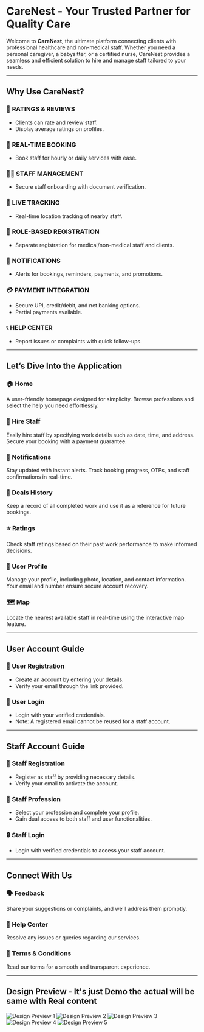 # **CareNest - Your Trusted Partner for Quality Care**

Welcome to **CareNest**, the ultimate platform connecting clients with professional healthcare and non-medical staff. Whether you need a personal caregiver, a babysitter, or a certified nurse, CareNest provides a seamless and efficient solution to hire and manage staff tailored to your needs.

---

## **Why Use CareNest?**

### 🌟 **RATINGS & REVIEWS**  
- Clients can rate and review staff.  
- Display average ratings on profiles.

### 📆 **REAL-TIME BOOKING**  
- Book staff for hourly or daily services with ease.

### 🧑‍💼 **STAFF MANAGEMENT**  
- Secure staff onboarding with document verification.

### 📍 **LIVE TRACKING**  
- Real-time location tracking of nearby staff.

### 👥 **ROLE-BASED REGISTRATION**  
- Separate registration for medical/non-medical staff and clients.

### 🔔 **NOTIFICATIONS**  
- Alerts for bookings, reminders, payments, and promotions.

### 💳 **PAYMENT INTEGRATION**  
- Secure UPI, credit/debit, and net banking options.  
- Partial payments available.

### 📞 **HELP CENTER**  
- Report issues or complaints with quick follow-ups.

---

## **Let’s Dive Into the Application**

### **🏠 Home**  
A user-friendly homepage designed for simplicity. Browse professions and select the help you need effortlessly.

### **💼 Hire Staff**  
Easily hire staff by specifying work details such as date, time, and address. Secure your booking with a payment guarantee.

### **🔔 Notifications**  
Stay updated with instant alerts. Track booking progress, OTPs, and staff confirmations in real-time.

### **📜 Deals History**  
Keep a record of all completed work and use it as a reference for future bookings.

### **⭐ Ratings**  
Check staff ratings based on their past work performance to make informed decisions.

### **👤 User Profile**  
Manage your profile, including photo, location, and contact information. Your email and number ensure secure account recovery.

### **🗺️ Map**  
Locate the nearest available staff in real-time using the interactive map feature.

---

## **User Account Guide**

### **👥 User Registration**  
- Create an account by entering your details.  
- Verify your email through the link provided.

### **🔑 User Login**  
- Login with your verified credentials.  
- Note: A registered email cannot be reused for a staff account.

---

## **Staff Account Guide**

### **📝 Staff Registration**  
- Register as staff by providing necessary details.  
- Verify your email to activate the account.

### **💼 Staff Profession**  
- Select your profession and complete your profile.  
- Gain dual access to both staff and user functionalities.

### **🔒 Staff Login**  
- Login with verified credentials to access your staff account.

---

## **Connect With Us**

### **🗣️ Feedback**  
Share your suggestions or complaints, and we’ll address them promptly.

### **💬 Help Center**  
Resolve any issues or queries regarding our services.

### **📜 Terms & Conditions**  
Read our terms for a smooth and transparent experience.

---

## **Design Preview - It's just Demo the actual will be same with Real content**

![Design Preview 1](https://github.com/Aniketps/Project-Images/blob/main/Deploy%20Page%201.png?raw=true)
![Design Preview 2](https://github.com/Aniketps/Project-Images/blob/main/Deploy%20Page%205.png?raw=true)
![Design Preview 3](https://github.com/Aniketps/Project-Images/blob/main/Deploy%20Page%204.png?raw=true)
![Design Preview 4](https://github.com/Aniketps/Project-Images/blob/main/Deploy%20Page%202.png?raw=true)
![Design Preview 5](https://github.com/Aniketps/Project-Images/blob/main/Deploy%20Page%205.png?raw=true)
